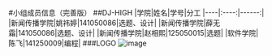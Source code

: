 #小组成员信息（完善版）
##DJ-HIGH
|学院|姓名|学号|分工
|----|:----:|------:|
|新闻传播学院|姚祎婷|141050086|选题、设计|
|新闻传播学院|薛无霜|141050086|选题、设计|
|新闻传播学院|赵相熙|125050015|选题|
|软件学院|陈飞|141250009|编程|
###LOGO
![image](G:\Desktop\DJ)
